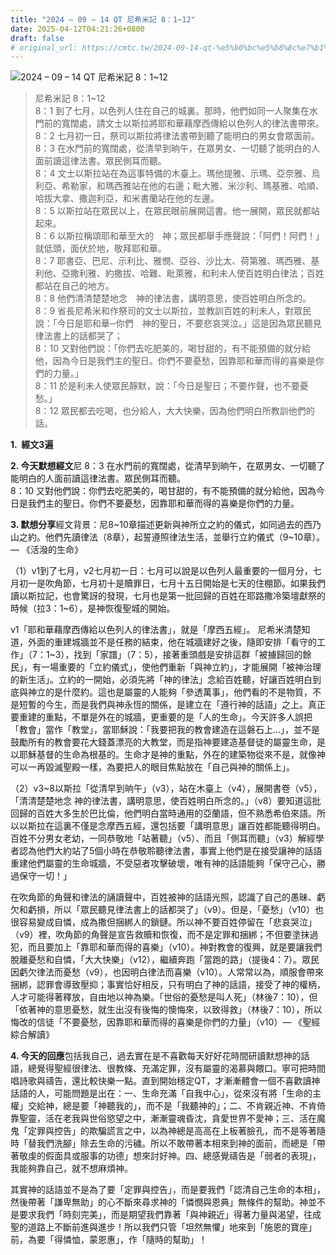 ```yaml
---
title: "2024 – 09 – 14 QT 尼希米記 8：1~12"
date: 2025-04-12T04:21:26+0800
draft: false
# original_url: https://cmtc.tw/2024-09-14-qt-%e5%b0%bc%e5%b8%8c%e7%b1%b3%e8%a8%98-8%ef%bc%9a112
---
```


![2024 – 09 – 14 QT 尼希米記 8：1~12](/images/qt.jpg  "2024 – 09 – 14 QT 尼希米記 8：1~12")

> 尼希米記 8：1~12  
> 8：1 到了七月，以色列人住在自己的城裏。那時，他們如同一人聚集在水門前的寬闊處，請文士以斯拉將耶和華藉摩西傳給以色列人的律法書帶來。  
> 8：2 七月初一日，祭司以斯拉將律法書帶到聽了能明白的男女會眾面前。  
> 8：3 在水門前的寬闊處，從清早到晌午，在眾男女、一切聽了能明白的人面前讀這律法書。眾民側耳而聽。  
> 8：4 文士以斯拉站在為這事特備的木臺上。瑪他提雅、示瑪、亞奈雅、烏利亞、希勒家，和瑪西雅站在他的右邊；毗大雅、米沙利、瑪基雅、哈順、哈拔大拿、撒迦利亞，和米書蘭站在他的左邊。  
> 8：5 以斯拉站在眾民以上，在眾民眼前展開這書。他一展開，眾民就都站起來。  
> 8：6 以斯拉稱頌耶和華至大的　神；眾民都舉手應聲說：「阿們！阿們！」就低頭，面伏於地，敬拜耶和華。  
> 8：7 耶書亞、巴尼、示利比、雅憫、亞谷、沙比太、荷第雅、瑪西雅、基利他、亞撒利雅、約撒拔、哈難、毗萊雅，和利未人使百姓明白律法；百姓都站在自己的地方。  
> 8：8 他們清清楚楚地念　神的律法書，講明意思，使百姓明白所念的。  
> 8：9 省長尼希米和作祭司的文士以斯拉，並教訓百姓的利未人，對眾民說：「今日是耶和華─你們　神的聖日，不要悲哀哭泣。」這是因為眾民聽見律法書上的話都哭了；  
> 8：10 又對他們說：「你們去吃肥美的，喝甘甜的，有不能預備的就分給他，因為今日是我們主的聖日。你們不要憂愁，因靠耶和華而得的喜樂是你們的力量。」  
> 8：11 於是利未人使眾民靜默，說：「今日是聖日；不要作聲，也不要憂愁。」  
> 8：12 眾民都去吃喝，也分給人，大大快樂，因為他們明白所教訓他們的話。

**1.  經文3遍**

**2. 今天默想經文**尼 8：3 在水門前的寬闊處，從清早到晌午，在眾男女、一切聽了能明白的人面前讀這律法書。眾民側耳而聽。  
8：10 又對他們說：你們去吃肥美的，喝甘甜的，有不能預備的就分給他，因為今日是我們主的聖日。你們不要憂愁，因靠耶和華而得的喜樂是你們的力量。

**3. 默想分享**經文背景：尼8~10章描述更新與神所立之約的儀式，如同過去的西乃山之約。他們先讀律法（8章），起誓遵照律法生活，並舉行立約儀式（9~10章）。— 《活潑的生命》

（1）v1到了七月，v2七月初一日：七月可以說是以色列人最重要的一個月分，七月初一是吹角節，七月初十是贖罪日，七月十五日開始是七天的住棚節。如果我們讀以斯拉記，也會驚訝的發現，七月也是第一批回歸的百姓在耶路撒冷築壇獻祭的時候（拉3：1~6），是神恢復聖城的開始。

v1「耶和華藉摩西傳給以色列人的律法書」，就是「摩西五經」。 尼希米清楚知道，外面的重建城牆並不是任務的結束，他在城牆建好之後，隨即安排「看守的工作」（7：1~3），找到「家譜」（7：5），接著重頭戲是安排這群「被擄歸回的餘民」，有一場重要的「立約儀式」，使他們重新「與神立約」，才能展開「被神治理的新生活」。立約的一開始，必須先將「神的律法」念給百姓聽，好讓百姓明白到底與神立的是什麼約。這也是屬靈的人能夠「參透萬事」，他們看的不是物質，不是短暫的今生，而是我們與神永恆的關係，是建立在「遵行神的話語」之上。真正要重建的重點，不單是外在的城牆，更重要的是「人的生命」。今天許多人誤把「教會」當作「教堂」，當耶穌說：「我要把我的教會建造在這磐石上…」，並不是鼓勵所有的教會要花大錢蓋漂亮的大教堂，而是指神要建造基督徒的屬靈生命，是以耶穌基督的生命為根基的。生命才是神的重點，外在的建築物從來不是，就像神可以一再毀滅聖殿一樣，為要把人的眼目焦點放在「自己與神的關係上」。

（2）v3~8以斯拉「從清早到晌午」（v3），站在木臺上（v4），展開書卷（v5），「清清楚楚地念 神的律法書，講明意思，使百姓明白所念的。」（v8）要知道這批回歸的百姓大多生於巴比倫，他們明白當時通用的亞蘭語，但不熟悉希伯來語。所以以斯拉在這裏不僅是念摩西五經，還包括要「講明意思」讓百姓都能聽得明白。百姓不分男女老幼，一同恭敬地「站著聽」（v5）、而且「側耳而聽」（v3）解經學者認為他們大約站了5個小時在恭敬聆聽律法書，事實上他們是在接受讓神的話語重建他們屬靈的生命城牆，不受惡者攻擊破壞，唯有神的話語能夠「保守己心，勝過保守一切！」

在吹角節的角聲和律法的誦讀聲中，百姓被神的話語光照，認識了自己的愚昧、虧欠和虧損，所以「眾民聽見律法書上的話都哭了」（v9）。但是，「憂愁」（v10）也很容易變成自憐，成為撒但捆綁人的鎖鏈。所以神不要百姓停留在「悲哀哭泣」（v9）裡，吹角節的角聲是宣告救贖和恢復，而不是定罪和捆綁；不但要塗抹過犯，而且要加上「靠耶和華而得的喜樂」（v10）。神對教會的復興，就是要讓我們脫離憂愁和自憐，「大大快樂」（v12），繼續奔跑「當跑的路」（提後4：7）。眾民因虧欠律法而憂愁（v9），也因明白律法而喜樂（v10）。人常常以為，順服會帶來捆綁，認罪會導致壓抑；事實恰好相反，只有明白了神的話語，接受了神的權柄，人才可能得著釋放，自由地以神為樂。「世俗的憂愁是叫人死」（林後7：10），但「依著神的意思憂愁，就生出沒有後悔的懊悔來，以致得救」（林後7：10），所以悔改的信徒「不要憂愁，因靠耶和華而得的喜樂是你們的力量」（v10）— 《聖經綜合解讀》

**4. 今天的回應**包括我自己，過去實在是不喜歡每天好好花時間研讀默想神的話語，總覺得聖經很律法、很教條、充滿定罪，沒有屬靈的渴慕與餵口。寧可把時間唱詩歌與禱告，還比較快樂一點。直到開始穩定QT，才漸漸體會一個不喜歡讀神話語的人，可能問題是出在：一、生命充滿「自我中心」，從來沒有將「生命的主權」交給神，總是要「神聽我的」，而不是「我聽神的」；二、不肯親近神、不肯倚靠聖靈，活在老我與世俗慾望之中，漸漸靈魂昏沈，貪愛世界不愛神；三、活在魔鬼「定罪與控告」的欺騙謊言之中，以為神總是高高在上板著臉孔，而不是等著隨時「替我們洗腳」除去生命的污穢。所以不敢帶著本相來到神的面前，而總是「帶著敬虔的假面具或服事的功德」想來討好神。四、總感覺禱告是「弱者的表現」，我能夠靠自己，就不想麻煩神。

其實神的話語並不是為了要「定罪與控告」，而是要我們「認清自己生命的本相」，然後帶著「謙卑無助」的心不斷來尋求神的「憐憫與恩典」無條件的幫助。神並不是要求我們「時刻完美」，而是期望我們靠著「與神親近」得著力量與渴望，往成聖的道路上不斷前進與進步！所以我們只管「坦然無懼」地來到「施恩的寶座」前，為要「得憐恤，蒙恩惠」，作「隨時的幫助」！